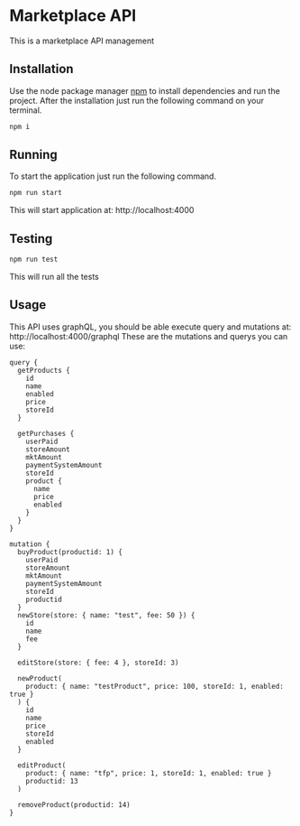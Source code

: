 # Marketplace API

This is a marketplace API management

## Installation

Use the node package manager [npm](https://www.npmjs.com/get-npm) to install dependencies and run the project. After the installation just run the following command on your terminal.

```bash
npm i
```

## Running

To start the application just run the following command.

```bash
npm run start
```

This will start application at: http://localhost:4000

## Testing

```bash
npm run test
```

This will run all the tests

## Usage

This API uses graphQL, you should be able execute query and mutations at: http://localhost:4000/graphql
These are the mutations and querys you can use:

```
query {
  getProducts {
    id
    name
    enabled
    price
    storeId
  }

  getPurchases {
    userPaid
    storeAmount
    mktAmount
    paymentSystemAmount
    storeId
    product {
      name
      price
      enabled
    }
  }
}

mutation {
  buyProduct(productid: 1) {
    userPaid
    storeAmount
    mktAmount
    paymentSystemAmount
    storeId
    productid
  }
  newStore(store: { name: "test", fee: 50 }) {
    id
    name
    fee
  }

  editStore(store: { fee: 4 }, storeId: 3)

  newProduct(
    product: { name: "testProduct", price: 100, storeId: 1, enabled: true }
  ) {
    id
    name
    price
    storeId
    enabled
  }

  editProduct(
    product: { name: "tfp", price: 1, storeId: 1, enabled: true }
    productid: 13
  )

  removeProduct(productid: 14)
}


```
